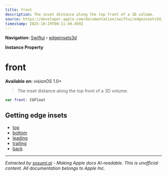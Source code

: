 ```yaml
---
title: front
description: The inset distance along the top front of a 3D volume.
source: https://developer.apple.com/documentation/swiftui/edgeinsets3d/front
timestamp: 2025-10-29T00:11:49.459Z
---
```


**Navigation:** [Swiftui](/documentation/swiftui) › [edgeinsets3d](/documentation/swiftui/edgeinsets3d)

**Instance Property**

# front

**Available on:** visionOS 1.0+

> The inset distance along the top front of a 3D volume.

```swift
var front: CGFloat
```

## Getting edge insets

- [top](/documentation/swiftui/edgeinsets3d/top)
- [bottom](/documentation/swiftui/edgeinsets3d/bottom)
- [leading](/documentation/swiftui/edgeinsets3d/leading)
- [trailing](/documentation/swiftui/edgeinsets3d/trailing)
- [back](/documentation/swiftui/edgeinsets3d/back)

---

*Extracted by [sosumi.ai](https://sosumi.ai) - Making Apple docs AI-readable.*
*This is unofficial content. All documentation belongs to Apple Inc.*
